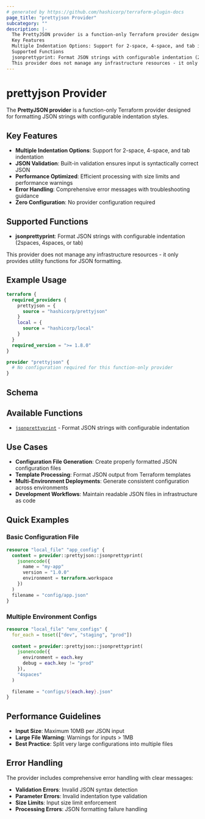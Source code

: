 ```yaml
---
# generated by https://github.com/hashicorp/terraform-plugin-docs
page_title: "prettyjson Provider"
subcategory: ""
description: |-
  The PrettyJSON provider is a function-only Terraform provider designed for formatting JSON strings with configurable indentation styles.
  Key Features
  Multiple Indentation Options: Support for 2-space, 4-space, and tab indentationJSON Validation: Built-in validation ensures input is syntactically correct JSONPerformance Optimized: Efficient processing with size limits and performance warningsError Handling: Comprehensive error messages with troubleshooting guidanceZero Configuration: No provider configuration required
  Supported Functions
  jsonprettyprint: Format JSON strings with configurable indentation (2spaces, 4spaces, or tab)
  This provider does not manage any infrastructure resources - it only provides utility functions for JSON formatting.
---
```


# prettyjson Provider

The **PrettyJSON provider** is a function-only Terraform provider designed for formatting JSON strings with configurable indentation styles.

## Key Features

- **Multiple Indentation Options**: Support for 2-space, 4-space, and tab indentation
- **JSON Validation**: Built-in validation ensures input is syntactically correct JSON
- **Performance Optimized**: Efficient processing with size limits and performance warnings
- **Error Handling**: Comprehensive error messages with troubleshooting guidance
- **Zero Configuration**: No provider configuration required

## Supported Functions

- **jsonprettyprint**: Format JSON strings with configurable indentation (2spaces, 4spaces, or tab)

This provider does not manage any infrastructure resources - it only provides utility functions for JSON formatting.

## Example Usage

```terraform
terraform {
  required_providers {
    prettyjson = {
      source = "hashicorp/prettyjson"
    }
    local = {
      source = "hashicorp/local"
    }
  }
  required_version = ">= 1.8.0"
}

provider "prettyjson" {
  # No configuration required for this function-only provider
}
```

<!-- schema generated by tfplugindocs -->
## Schema

## Available Functions

- [`jsonprettyprint`](functions/jsonprettyprint.md) - Format JSON strings with configurable indentation

## Use Cases

- **Configuration File Generation**: Create properly formatted JSON configuration files
- **Template Processing**: Format JSON output from Terraform templates  
- **Multi-Environment Deployments**: Generate consistent configuration across environments
- **Development Workflows**: Maintain readable JSON files in infrastructure as code

## Quick Examples

### Basic Configuration File

```terraform
resource "local_file" "app_config" {
  content = provider::prettyjson::jsonprettyprint(
    jsonencode({
      name = "my-app"
      version = "1.0.0"
      environment = terraform.workspace
    })
  )
  filename = "config/app.json"
}
```

### Multiple Environment Configs

```terraform
resource "local_file" "env_configs" {
  for_each = toset(["dev", "staging", "prod"])
  
  content = provider::prettyjson::jsonprettyprint(
    jsonencode({
      environment = each.key
      debug = each.key != "prod"
    }),
    "4spaces"
  )
  
  filename = "configs/${each.key}.json"
}
```

## Performance Guidelines

- **Input Size**: Maximum 10MB per JSON input
- **Large File Warning**: Warnings for inputs > 1MB
- **Best Practice**: Split very large configurations into multiple files

## Error Handling

The provider includes comprehensive error handling with clear messages:

- **Validation Errors**: Invalid JSON syntax detection
- **Parameter Errors**: Invalid indentation type validation
- **Size Limits**: Input size limit enforcement
- **Processing Errors**: JSON formatting failure handling
